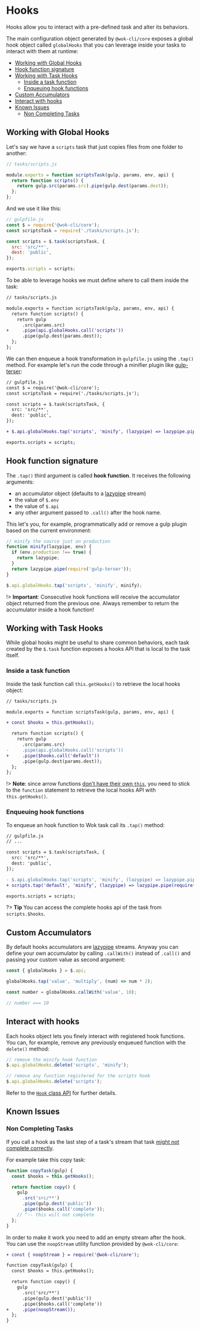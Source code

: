 # Hooks

Hooks allow you to interact with a pre-defined task and alter its behaviors.

The main configuration object generated by `@wok-cli/core` exposes a global hook object called `globalHooks` that you can leverage inside your tasks to interact with them at runtime:

<!-- TOC -->

- [Working with Global Hooks](#working-with-global-hooks)
- [Hook function signature](#hook-function-signature)
- [Working with Task Hooks](#working-with-task-hooks)
  - [Inside a task function](#inside-a-task-function)
  - [Enqueuing hook functions](#enqueuing-hook-functions)
- [Custom Accumulators](#custom-accumulators)
- [Interact with hooks](#interact-with-hooks)
- [Known Issues](#known-issues)
  - [Non Completing Tasks](#non-completing-tasks)

<!-- /TOC -->

## Working with Global Hooks

Let's say we have a `scripts` task that just copies files from one folder to another:

```js
// tasks/scripts.js

module.exports = function scriptsTask(gulp, params, env, api) {
  return function scripts() {
    return gulp.src(params.src).pipe(gulp.dest(params.dest));
  };
};
```

And we use it like this:

```js
// gulpfile.js
const $ = require('@wok-cli/core');
const scriptsTask = require('./tasks/scripts.js');

const scripts = $.task(scriptsTask, {
  src: 'src/**',
  dest: 'public',
});

exports.scripts = scripts;
```

To be able to leverage hooks we must define where to call them inside the task:

```diff
// tasks/scripts.js

module.exports = function scriptsTask(gulp, params, env, api) {
  return function scripts() {
    return gulp
      .src(params.src)
+     .pipe(api.globalHooks.call('scripts'))
      .pipe(gulp.dest(params.dest));
  };
};
```

We can then enqueue a hook transformation in `gulpfile.js` using the `.tap()` method. For example let's run the code through a minifier plugin like [gulp-terser](https://www.npmjs.com/package/gulp-terser):

```diff
// gulpfile.js
const $ = require('@wok-cli/core');
const scriptsTask = require('./tasks/scripts.js');

const scripts = $.task(scriptsTask, {
  src: 'src/**',
  dest: 'public',
});

+ $.api.globalHooks.tap('scripts', 'minify', (lazypipe) => lazypipe.pipe(require('gulp-terser')));

exports.scripts = scripts;
```

## Hook function signature

The `.tap()` third argument is called **hook function**. It receives the following arguments:

- an accumulator object (defaults to a [lazypipe](https://github.com/OverZealous/lazypipe) stream)
- the value of `$.env`
- the value of `$.api`
- any other argument passed to `.call()` after the hook name.

This let's you, for example, programmatically add or remove a gulp plugin based on the current environment:

```js
// minify the source just on production
function minify(lazypipe, env) {
  if (env.production !== true) {
    return lazypipe;
  }
  return lazypipe.pipe(require('gulp-terser'));
}

$.api.globalHooks.tap('scripts', 'minify', minify);
```

!> **Important**: Consecutive hook functions will receive the accumulator object returned from the previous one. Always remember to return the accumulator inside a hook function!

## Working with Task Hooks

While global hooks might be useful to share common behaviors, each task created by the `$.task` function exposes a hooks API that is local to the task itself.

### Inside a task function

Inside the task function call `this.getHooks()` to retrieve the local hooks object:

```diff
// tasks/scripts.js

module.exports = function scriptsTask(gulp, params, env, api) {

+ const $hooks = this.getHooks();

  return function scripts() {
    return gulp
      .src(params.src)
-     .pipe(api.globalHooks.call('scripts'))
+     .pipe($hooks.call('default'))
      .pipe(gulp.dest(params.dest));
  };
};
```

!> **Note**: since arrow functions [don't have their own `this`](https://developer.mozilla.org/en-US/docs/Web/JavaScript/Reference/Functions/Arrow_functions#No_separate_this), you need to stick to the `function` statement to retrieve the local hooks API with `this.getHooks()`.

### Enqueuing hook functions

To enqueue an hook function to Wok task call its `.tap()` method:

```diff
// gulpfile.js
// ...

const scripts = $.task(scriptsTask, {
  src: 'src/**',
  dest: 'public',
});

- $.api.globalHooks.tap('scripts', 'minify', (lazypipe) => lazypipe.pipe(require('gulp-terser')));
+ scripts.tap('default', 'minify', (lazypipe) => lazypipe.pipe(require('gulp-terser')));

exports.scripts = scripts;
```

?> **Tip** You can access the complete hooks api of the task from `scripts.$hooks`.

## Custom Accumulators

By default hooks accumulators are [lazypipe](https://github.com/OverZealous/lazypipe) streams. Anyway you can define your own accumulator by calling `.callWith()` instead of `.call()` and passing your custom value as second argument:

```js
const { globalHooks } = $.api;

globalHooks.tap('value', 'multiply', (num) => num * 2);

const number = globalHooks.callWith('value', 10);

// number === 10
```

## Interact with hooks

Each hooks object lets you finely interact with registered hook functions. You can, for example, remove any previously enqueued function with the `delete()` method:

```js
// remove the minify hook function
$.api.globalHooks.delete('scripts', 'minify');

// remove any function registered for the scripts hook
$.api.globalHooks.delete('scripts');
```

Refer to the [`Hook` class API](packages/core/api/lib/hooks) for further details.

## Known Issues

### Non Completing Tasks

If you call a hook as the last step of a task's stream that task [might not complete correctly](https://stackoverflow.com/questions/40098156/what-about-this-combination-of-gulp-concat-and-lazypipe-is-causing-an-error-usin/40101404#40101404).

For example take this copy task:

```js
function copyTask(gulp) {
  const $hooks = this.getHooks();

  return function copy() {
    gulp
      .src('src/**')
      .pipe(gulp.dest('public'))
      .pipe($hooks.call('complete'));
    // ^-- this will not complete
  };
}
```

In order to make it work you need to add an empty stream after the hook. You can use the `noopStream` utility function provided by `@wok-cli/core`:

```diff
+ const { noopStream } = require('@wok-cli/core');

function copyTask(gulp) {
  const $hooks = this.getHooks();

  return function copy() {
    gulp
      .src('src/**')
      .pipe(gulp.dest('public'))
      .pipe($hooks.call('complete'))
+     .pipe(noopStream());
  };
}
```
